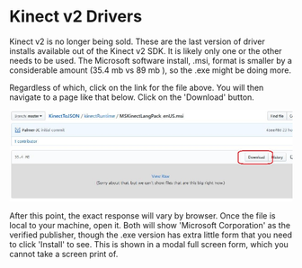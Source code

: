 # Kinect v2 Drivers

Kinect v2 is no longer being sold.  These are the last version of driver installs available out of the Kinect v2 SDK.  It is likely only one or the other needs to be used.  The Microsoft software install, .msi, format is smaller by a considerable amount (35.4 mb vs 89 mb ), so the .exe might be doing more.

Regardless of which, click on the link for the file above.  You will then navigate to a page like that below.  Click on the 'Download' button.

<img src="../doc-assist/runtime_download.jpg">

After this point, the exact response will vary by browser.  Once the file is local to your machine, open it.  Both will show 'Microsoft Corporation' as the verified publisher, though the .exe version has extra little form that you need to click 'Install' to see.  This is shown in a modal full screen form, which you cannot take a screen print of.